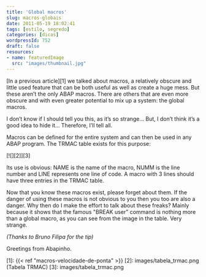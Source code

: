 ```yaml
---
title: 'Global macros'
slug: macros-globais
date: 2011-05-19 18:02:41
tags: [estilo, segredo]
categories: [dicas]
wordpressId: 752
draft: false
resources:
- name: featuredImage
  src: "images/thumbnail.jpg"
---
```

[In a previous article][1] we talked about macros, a relatively obscure and little used feature that can be both useful as well as create a huge mess. But these aren’t the only ABAP macros. There are others that are even more obscure and with even greater potential to mix up a system: the global macros.

I don’t know if I should tell you this, as it’s so strange…
But, I don’t think it’s a good idea to hide it…
Therefore, I’ll tell all.

Macros can be defined for the entire system and can then be used in any ABAP program. The TRMAC table exists for this purpose:

[![][2]][3]

Its use is obvious: NAME is the name of the macro, NUMM is the line number and LINE represents one line of code. A macro with 3 lines should have three entries in the TRMAC table.

Now that you know these macros exist, please forget about them. If the danger of using these macros is not obvious to you then you too are also a danger. Why then do I make the effort to talk about these freaks? Mainly because it shows that the famous "BREAK user" command is nothing more than a global macro, as you can see from the image in the table. Very strange.

_(Thanks to Bruno Filipa for the tip)_

Greetings from Abapinho.

   [1]: {{< ref "macros-velocidade-de-ponta" >}}
   [2]: images/tabela_trmac.png (Tabela TRMAC)
   [3]: images/tabela_trmac.png
